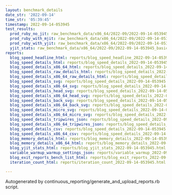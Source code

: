 ```yaml
---
layout: benchmark_details
date_str: '2022-09-14'
time_str: '05:39:45'
timestamp: 2022-09-14-053945
test_results:
  prod_ruby_no_jit: raw_benchmark_data/x86_64/2022-09/2022-09-14-053945_basic_benchmark_prod_ruby_no_jit.json
  prod_ruby_with_mjit: raw_benchmark_data/x86_64/2022-09/2022-09-14-053945_basic_benchmark_prod_ruby_with_mjit.json
  prod_ruby_with_yjit: raw_benchmark_data/x86_64/2022-09/2022-09-14-053945_basic_benchmark_prod_ruby_with_yjit.json
  yjit_stats: raw_benchmark_data/x86_64/2022-09/2022-09-14-053945_basic_benchmark_yjit_stats.json
reports:
  blog_speed_headline_html: reports/blog_speed_headline_2022-09-14-053945.html
  blog_speed_details_html: reports/blog_speed_details_2022-09-14-053945.html
  blog_speed_details_x86_64_html: reports/blog_speed_details_2022-09-14-053945.x86_64.html
  blog_speed_details_raw_details_html: reports/blog_speed_details_2022-09-14-053945.raw_details.html
  blog_speed_details_x86_64_raw_details_html: reports/blog_speed_details_2022-09-14-053945.x86_64.raw_details.html
  blog_speed_details_svg: reports/blog_speed_details_2022-09-14-053945.svg
  blog_speed_details_x86_64_svg: reports/blog_speed_details_2022-09-14-053945.x86_64.svg
  blog_speed_details_head_svg: reports/blog_speed_details_2022-09-14-053945.head.svg
  blog_speed_details_x86_64_head_svg: reports/blog_speed_details_2022-09-14-053945.x86_64.head.svg
  blog_speed_details_back_svg: reports/blog_speed_details_2022-09-14-053945.back.svg
  blog_speed_details_x86_64_back_svg: reports/blog_speed_details_2022-09-14-053945.x86_64.back.svg
  blog_speed_details_micro_svg: reports/blog_speed_details_2022-09-14-053945.micro.svg
  blog_speed_details_x86_64_micro_svg: reports/blog_speed_details_2022-09-14-053945.x86_64.micro.svg
  blog_speed_details_tripwires_json: reports/blog_speed_details_2022-09-14-053945.tripwires.json
  blog_speed_details_x86_64_tripwires_json: reports/blog_speed_details_2022-09-14-053945.x86_64.tripwires.json
  blog_speed_details_csv: reports/blog_speed_details_2022-09-14-053945.csv
  blog_speed_details_x86_64_csv: reports/blog_speed_details_2022-09-14-053945.x86_64.csv
  blog_memory_details_html: reports/blog_memory_details_2022-09-14-053945.html
  blog_memory_details_x86_64_html: reports/blog_memory_details_2022-09-14-053945.x86_64.html
  blog_yjit_stats_html: reports/blog_yjit_stats_2022-09-14-053945.html
  variable_warmup_warmup_settings_json: reports/variable_warmup_2022-09-14-053945.warmup_settings.json
  blog_exit_reports_bench_list_html: reports/blog_exit_reports_2022-09-14-053945.bench_list.html
  iteration_count_html: reports/iteration_count_2022-09-14-053945.html

---
```

Autogenerated by continuous_reporting/generate_and_upload_reports.rb script.
